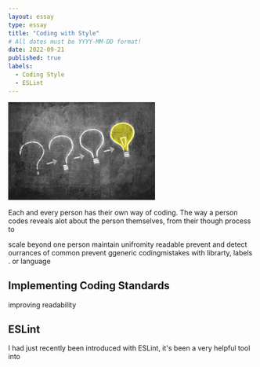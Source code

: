 ```yaml
---
layout: essay
type: essay
title: "Coding with Style"
# All dates must be YYYY-MM-DD format!
date: 2022-09-21
published: true
labels:
  - Coding Style
  - ESLint
---
```


<img width="300px" src="../img/smart-questions/question-mark-to-light-bulb.jpeg">

Each and every person has their own way of coding. The way a person codes reveals alot about the person themselves, from their though process to 

scale beyond one person 
maintain unifromity 
readable 
prevent and detect ourrances of common 
prevent ggeneric codingmistakes with librarty, labels . or language



## Implementing Coding Standards 

improving readability 



## ESLint 

I had just recently been introduced with ESLint, it's been a very helpful tool into 

